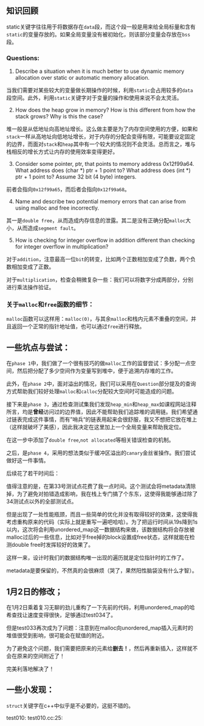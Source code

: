 ## 知识回顾
static关键字往往用于将数据存在`data`段，而这个段一般是用来给全局标量和含有`static`的变量存放的。如果全局变量没有被初始化，则该部分变量会存放在`bss`段。

### Questions:
1. Describe a situation when it is much better to use dynamic memory allocation over static or automatic memory allocation.

当我们需要对某些较大的变量做长期操作的时候，利用`static`会占用较多的`data`段空间。此外，利用`static`关键字对于变量的操作和使用来说不会太灵活。

2. How does the heap grow in memory? How is this different from how the stack grows? Why is this the case?

堆一般是从低地址向高地址增长。这么做主要是为了内存空间使用的方便，如果和`stack`一样从高地址向低地址增长，对于内存的分配会变得有限，可能要设定固定的边界，而面对`stack`和`heap`其中有一个较大的情况则不会灵活。总而言之，堆与栈相反的增长方式让内存的使用效率变得更好。

3. Consider some pointer, ptr, that points to memory address 0x12f99a64. What address does (char *) ptr + 1 point to? What address does (int *) ptr + 1 point to? Assume 32 bit (4 byte) integers.

前者会指向`0x12f99a65`，而后者会指向`0x12f99a68`。

4. Name and describe two potential memory errors that can arise from using malloc and free incorrectly.

其一是`double free`，从而造成内存信息的泄露。其二是没有正确分配`malloc`大小，从而造成`segment fault`。

5. How is checking for integer overflow in addition different than checking for integer overflow in multiplication?

对于`addition`，注意最高一位`bit`的转变，比如两个正数相加变成了负数，两个负数相加变成了正数。

对于`multiplication`，检查会稍微复杂一些：我们可以将数字分成两部分，分别进行乘法操作验证。

### 关于`malloc`和`free`函数的细节：
`malloc`函数可以这样用：`malloc(0)`，与其余`malloc`和栈内元素不重叠的空间，并且返回一个正常的指针地址值，也可以通过`free`进行释放。

## 一些坑点与尝试：
在`phase 1`中，我们做了一个很有技巧的做`malloc`工作的监督尝试：多分配一点空间，然后把分配了多少空间作为变量写到堆中，便于追溯内存堆的工作。

此外，在`phase 2`中，面对溢出的情况，我们可以采用在`Question`部分提及的查询方式帮助我们较好处理`malloc`和`calloc`分配较大空间时可能造成的问题。

接下来是`phase 3`，通过检查测试集我们发现`heap_min`和`heap_max`如课程网站注释所言，均是**曾经**访问过的边界值，因此不能帮助我们追踪堆的调用链。我们希望通过链表完成这件事情，而有”哨兵“的链表用起来会很舒服，我又不想把它放在堆上（这样就破坏了美感），因此我决定在这里加上一个全局变量来帮助我定位。

在这一步中添加了`double free`,`not allocated`等相关错误检查的机制。

之后，是`phase 4`，采用的想法类似于缓冲区溢出的`canary`金丝雀操作。我们尝试做好这一件事情。

后续花了若干时间后：

值得注意的是，在第33号测试点花费了我一点时间。这个测试会将metadata清除掉，为了避免对拍错造成影响，我在栈上专门搞了个东东，这使得我能够通过除了34测试点以外的全部测试点。

但是出现了一处性能瓶颈，而且一些简单的优化并没有取得较好的效果，这使得我考虑重构原来的代码（实际上就是重写一遍吧哈哈）。为了把运行时间从19s降到1s以内，这次将会利用unordered_map这一数据结构来做，该数据结构将会存放被malloc过后的一些信息，比如对于free掉的block设置成free状态，这样就能在检测double free时发挥较好的效果了。

这样一来，设计时我们的数据结构唯一出现的遍历就是定位指针时的工作了。

metadata是要保留的，不然真的会很麻烦（哭了，果然阳性脑袋没有什么才智）。
## 1月2日的修改；
在1月2日乘着复习无聊的劲儿重构了一下先前的代码，利用unordered_map的哈希查找让速度变得很快，足够通过test034了。

但是test033再次成为了问题：注意到在malloc向unordered_map插入元素时的堆值很受到影响，很可能会在赋值的附近。

为了避免这个问题，我们需要把原来的元素给**删去！**，然后再重新插入，这样就不会在原来的空间附近了！

完美利落地解决了！
## 一些小发现：
`struct`关键字在c++中似乎是不必要的，这挺不错的。

test010: test010.cc:25: 